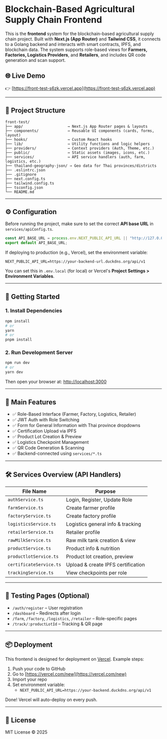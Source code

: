 
# Blockchain-Based Agricultural Supply Chain Frontend

This is the **frontend** system for the blockchain-based agricultural supply chain project. Built with **Next.js (App Router)** and **Tailwind CSS**, it connects to a Golang backend and interacts with smart contracts, IPFS, and blockchain data. The system supports role-based views for **Farmers, Factories, Logistics Providers**, and **Retailers**, and includes QR code generation and scan support.

## 🌐 Live Demo

👉 [https://front-test-s6zk.vercel.app](https://front-test-s6zk.vercel.app)

---

## 📁 Project Structure

```
front-test/
├── app/                    → Next.js App Router pages & layouts
├── components/             → Reusable UI components (cards, forms, layout)
├── hooks/                  → Custom React hooks
├── lib/                    → Utility functions and logic helpers
├── providers/              → Context providers (Auth, Theme, etc.)
├── public/                 → Static assets (images, icons, etc.)
├── services/               → API service handlers (auth, farm, logistics, etc.)
├── thailand-geography-json/ → Geo data for Thai provinces/districts
├── .eslintrc.json
├── .gitignore
├── next.config.ts
├── tailwind.config.ts
├── tsconfig.json
└── README.md
```

---

## ⚙️ Configuration

Before running the project, make sure to set the correct **API base URL** in `services/apiConfig.ts`.

```ts
const API_BASE_URL = process.env.NEXT_PUBLIC_API_URL || "http://127.0.0.1:8081/api/v1";
export default API_BASE_URL;
```

If deploying to production (e.g., Vercel), set the environment variable:

```
NEXT_PUBLIC_API_URL=https://your-backend-url.duckdns.org/api/v1
```

You can set this in `.env.local` (for local) or Vercel's **Project Settings > Environment Variables**.

---

## 🚀 Getting Started

### 1. Install Dependencies

```bash
npm install
# or
yarn
# or
pnpm install
```

### 2. Run Development Server

```bash
npm run dev
# or
yarn dev
```

Then open your browser at: [http://localhost:3000](http://localhost:3000)

---

## 🧩 Main Features

- ✅ Role-Based Interface (Farmer, Factory, Logistics, Retailer)
- ✅ JWT Auth with Role Switching
- ✅ Form for General Information with Thai province dropdowns
- ✅ Certification Upload via IPFS
- ✅ Product Lot Creation & Preview
- ✅ Logistics Checkpoint Management
- ✅ QR Code Generation & Scanning
- ✅ Backend-connected using `services/*.ts`

---

## 🛠️ Services Overview (API Handlers)

| File Name              | Purpose                              |
|------------------------|--------------------------------------|
| `authService.ts`       | Login, Register, Update Role         |
| `farmService.ts`       | Create farmer profile                |
| `factoryService.ts`    | Create factory profile               |
| `logisticsService.ts`  | Logistics general info & tracking    |
| `retailerService.ts`   | Retailer profile                     |
| `rawMilkService.ts`    | Raw milk tank creation & view        |
| `productService.ts`    | Product info & nutrition             |
| `productlotService.ts` | Product lot creation, preview        |
| `certificateService.ts`| Upload & create IPFS certification   |
| `trackingService.ts`   | View checkpoints per role            |

---

## 🧪 Testing Pages (Optional)

- `/auth/register` – User registration
- `/dashboard` – Redirects after login
- `/farm`, `/factory`, `/logistics`, `/retailer` – Role-specific pages
- `/track/:productLotId` – Tracking & QR page

---

## 📦 Deployment

This frontend is designed for deployment on [Vercel](https://vercel.com). Example steps:

1. Push your code to GitHub
2. Go to [https://vercel.com/new](https://vercel.com/new)
3. Import your repo
4. Set environment variable:
   - `NEXT_PUBLIC_API_URL=https://your-backend.duckdns.org/api/v1`

Done! Vercel will auto-deploy on every push.

---

## 🧾 License

MIT License © 2025
